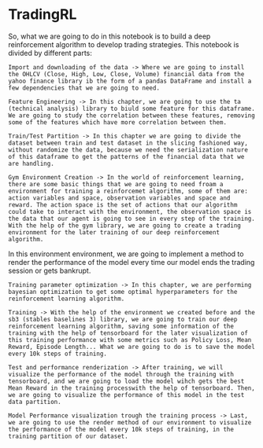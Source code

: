 # TradingRL


So, what we are going to do in this notebook is to build a deep reinforcement algorithm to develop trading strategies. This notebook is divided by different parts:

    Import and downloading of the data -> Where we are going to install the OHLCV (Close, High, Low, Close, Volume) financial data from the yahoo finance library ib the form of a pandas DataFrame and install a few dependencies that we are going to need.

    Feature Engineering -> In this chapter, we are going to use the ta (technical analysis) library to biuld some feature for this dataframe. We are going to study the correlation between these features, removing some of the features which have more correlation between them.

    Train/Test Partition -> In this chapter we are going to divide the dataset between train and test dataset in the slicing fashioned way, without randomize the data, because we need the serialization nature of this dataframe to get the patterns of the financial data that we are handling.

    Gym Environment Creation -> In the world of reinforcement learning, there are some basic things that we are going to need froam a environment for training a reinforcemet algorithm, some of them are: action variables and space, observation variables and space and reward. The action space is the set of actions that our algorithm could take to interact with the environment, the observation space is the data that our agent is going to see in every step of the training. With the help of the gym library, we are going to create a trading environment for the later training of our deep reinforcement algorithm.

In this environment environment, we are going to implement a method to render the performance of the model every time our model ends the trading session or gets bankrupt.

    Training parameter optimization -> In this chapter, we are performing bayesian optimization to get some optimal hyperparameters for the reinforcement learning algorithm.

    Training -> With the help of the environment we created before and the sb3 (stables baselines 3) library, we are going to train our deep reinforcement learning algorithm, saving some information of the training with the help of tensorboard for the later visualization of this training performance with some metrics such as Policy Loss, Mean Reward, Episode Length... What we are going to do is to save the model every 10k steps of training.

    Test and performance renderization -> After training, we will visualize the performance of the model through the training with tensorboard, and we are going to load the model wihch gets the best Mean Reward in the training processwith the help of tensorboard. Then, we are going to visualize the performance of this model in the test data partition.

    Model Performance visualization trough the training process -> Last, we are going to use the render method of our environment to visualize the performance of the model every 10k steps of training, in the training partition of our dataset.


